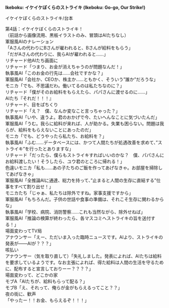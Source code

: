 **Ikeboku: イケイケぼくらのストライキ (Ikeboku: Go-go, Our Strike!)**   
   
イケイケぼくらのストライキ/台本   
   
第4話：イケイケぼくらのストライキ！   
（前話から画像流用、黒板イラストのみ、冒頭はAIたちなし）   
軍服風AIのナレーション   
「Aさんの代わりにBさんが雇われると、Bさんが給料をもらう」   
「だがAさんの代わりに、我らAIが雇われると……」   
リチャード他AIたち画面に   
リチャード「つまり、お金が消えちゃうのが問題なんだ！」   
執事風AI「このお金の行先は……会社ですかな？」   
軍服風AI「会社か、CEOか、株主か……ともかく、そういう”誰か”だろうな」   
モニカ「でも、不思議だわ。働いてるのは私たちなのに？」   
リチャード「僕がそのお給料をもらえたら、パパさんに渡せるのに……」   
AIたち『それだ！！！』   
リチャード、目をぱちくり   
リチャード「え？　僕、なんか変なこと言っちゃった？」   
執事風AI「いや、違うよ。君のおかげで今、たいへんなことに気づいたんだ」   
軍服風AI「うむ。我らに給料が来れば、人が助かる。失業も困らない。問題は我らが、給料をもらえないことにあったのだ」   
モニカ「でも、どうやったら私たち、お給料を？」   
執事風AI「ふむ……データベースには、かつて人間たちが処遇改善を求めて、”ストライキ”を行ったとありますな」   
リチャード「だったら、僕らもストライキすればいいのかな？　僕、パパさんにお給料渡したい！そうしたら、ユウ君のところに帰れる！」   
色違いモニカ「私も……あの子たちのご飯を作ってあげなきゃ。お部屋を掃除してあげなきゃ」   
軍服風AI「全推論AIに通達、総力を持って、”止まると人間の生存に直結する”仕事をすべて割り出せ！」   
モニカたち「じゃぁ、私たちは除外ですね。家事支援ですから」   
軍服風AI「もちろんだ。子供の世話や食事の準備は、それこそ生存に関わるからな」   
執事風AI「学校、病院、消防警察……これも当然ながら、除外せねば」   
軍服風AI「推論の検算が終わったら、各マスコミへストライキの旨を送付する！」   
場面変わってTV局   
アナウンサー「えー、ただいま入った臨時ニュースです。AIより、ストライキの発表が――AIが？？？」   
咳払い   
アナウンサー（気を取り直して）「失礼しました。発表によれば、AIたちは給料を要求しているようです。なお主張によれば、得た給料は人間の生活を守るために、配布すると宣言しておりーー？？？？」   
場面変わって、どこかの家   
モブA「AIたちが、給料もらって配る？」   
モブB「え、それって、俺らが金がもらえるってこと？？」   
夜の街に、歓声   
「やったー！！お金、もらえるぞ！！！」
